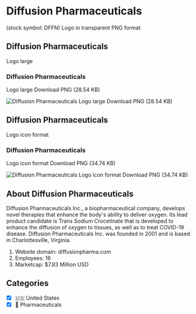# Diffusion Pharmaceuticals
 (stock symbol: DFFN) Logo in transparent PNG format

## Diffusion Pharmaceuticals
 Logo large

### Diffusion Pharmaceuticals
 Logo large Download PNG (28.54 KB)

![Diffusion Pharmaceuticals
 Logo large Download PNG (28.54 KB)](/img/orig/DFFN_BIG-3e13a007.png)

## Diffusion Pharmaceuticals
 Logo icon format

### Diffusion Pharmaceuticals
 Logo icon format Download PNG (34.74 KB)

![Diffusion Pharmaceuticals
 Logo icon format Download PNG (34.74 KB)](/img/orig/DFFN-85af6ed6.png)

## About Diffusion Pharmaceuticals


Diffusion Pharmaceuticals Inc., a biopharmaceutical company, develops novel therapies that enhance the body's ability to deliver oxygen. Its lead product candidate is Trans Sodium Crocetinate that is developed to enhance the diffusion of oxygen to tissues, as well as to treat COVID-19 disease. Diffusion Pharmaceuticals Inc. was founded in 2001 and is based in Charlottesville, Virginia.

1. Website domain: diffusionpharma.com
2. Employees: 16
3. Marketcap: $7.83 Million USD


## Categories
- [x] 🇺🇸 United States
- [x] 💊 Pharmaceuticals
